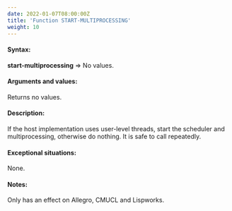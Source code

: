 ```yaml
---
date: 2022-01-07T08:00:00Z
title: 'Function START-MULTIPROCESSING'
weight: 10
---
```


#### Syntax:

**start-multiprocessing** => No values.

#### Arguments and values:

Returns no values.

#### Description:

If the host implementation uses user-level threads, start the
scheduler and multiprocessing, otherwise do nothing. It is safe to
call repeatedly.

#### Exceptional situations:

None.

#### Notes:

Only has an effect on Allegro, CMUCL and Lispworks.
